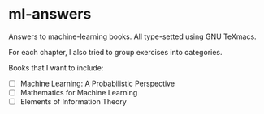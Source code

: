 # ml-answers
Answers to machine-learning books. All type-setted using GNU TeXmacs.

For each chapter, I also tried to group exercises into categories.

Books that I want to include:
- [ ] Machine Learning: A Probabilistic Perspective
- [ ] Mathematics for Machine Learning
- [ ] Elements of Information Theory
